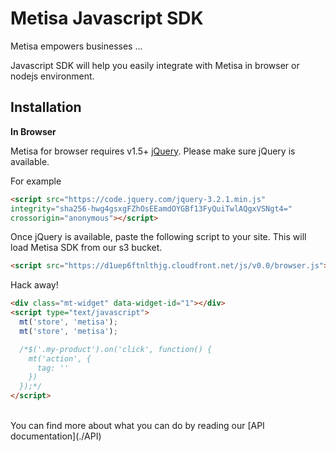 # Metisa Javascript SDK


Metisa empowers businesses ...

Javascript SDK will help you easily integrate with Metisa in browser or nodejs environment.


## Installation

__In Browser__

Metisa for browser requires v1.5+ [jQuery](https://code.jquery.com/). Please make sure jQuery is available.

For example
```html
<script src="https://code.jquery.com/jquery-3.2.1.min.js"
integrity="sha256-hwg4gsxgFZhOsEEamdOYGBf13FyQuiTwlAQgxVSNgt4="
crossorigin="anonymous"></script>
```

Once jQuery is available, paste the following script to your site. This will load Metisa SDK from our s3 bucket.

```html
<script src="https://d1uep6ftnlthjg.cloudfront.net/js/v0.0/browser.js"></script>
```

Hack away!

```html
<div class="mt-widget" data-widget-id="1"></div>
<script type="text/javascript">
  mt('store', 'metisa');
  mt('store', 'metisa');

  /*$('.my-product').on('click', function() {
    mt('action', {
      tag: ''
    })
  });*/
</script>
```

<br />
You can find more about what you can do by reading our [API documentation](./API)
